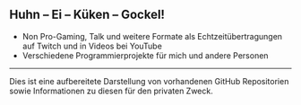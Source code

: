 ## Huhn – Ei – Küken – Gockel!

- Non Pro-Gaming, Talk und weitere Formate als Echtzeitübertragungen auf Twitch und in Videos bei YouTube
- Verschiedene Programmierprojekte für mich und andere Personen

---

Dies ist eine aufbereitete Darstellung von vorhandenen GitHub Repositorien sowie Informationen zu diesen für den privaten Zweck.

